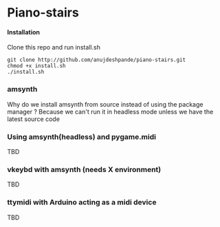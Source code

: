 Piano-stairs
======


#### Installation
Clone this repo and run install.sh

	git clone http://github.com/anujdeshpande/piano-stairs.git
	chmod +x install.sh
	./install.sh

### amsynth
Why do we install amsynth from source instead of using the package
manager ? Because we can't run it in headless mode unless we have the
latest source code

### Using amsynth(headless) and pygame.midi
TBD

### vkeybd with amsynth (needs X environment)
TBD

### ttymidi with Arduino acting as a midi device
TBD

